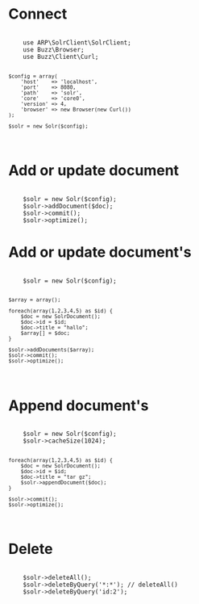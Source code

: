 Connect
=======
<code>
    use ARP\SolrClient\SolrClient;
    use Buzz\Browser;
    use Buzz\Client\Curl;

    $config = array(
        'host'    => 'localhost',
        'port'    => 8080,
        'path'    => 'solr',
        'core'    => 'core0',
        'version' => 4,
        'browser' => new Browser(new Curl())
    );

    $solr = new Solr($config);
</code>


Add or update document
======================
<code>
    $solr = new Solr($config); 
    $solr->addDocument($doc);
    $solr->commit();
    $solr->optimize();
</code>


Add or update document's
========================
<code>
    $solr = new Solr($config); 

    $array = array(); 

    foreach(array(1,2,3,4,5) as $id) { 
        $doc = new SolrDocument(); 
        $doc->id = $id; 
        $doc->title = "hallo"; 
        $array[] = $doc; 
    } 

    $solr->addDocuments($array);
    $solr->commit();
    $solr->optimize();
</code>

Append document's
=================
<code>
    $solr = new Solr($config);
    $solr->cacheSize(1024);

    foreach(array(1,2,3,4,5) as $id) { 
        $doc = new SolrDocument(); 
        $doc->id = $id; 
        $doc->title = "tar gz"; 
        $solr->appendDocument($doc);
    } 

    $solr->commit();
    $solr->optimize();
</code>

Delete
======
<code>
    $solr->deleteAll();
    $solr->deleteByQuery('*:*'); // deleteAll()
    $solr->deleteByQuery('id:2');
</code>
